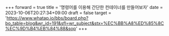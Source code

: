 +++
forward = true
title = '명령어를 이용해 간단한 컨테이너를 만들어보자'
date = 2023-10-06T20:27:34+09:00
draft = false
target = 'https://www.whatap.io/bbs/board.php?bo_table=blog&wr_id=191&sfl=wr_subject&stx=%EC%BB%A8%ED%85%8C%EC%9D%B4%EB%84%88&sop'
+++